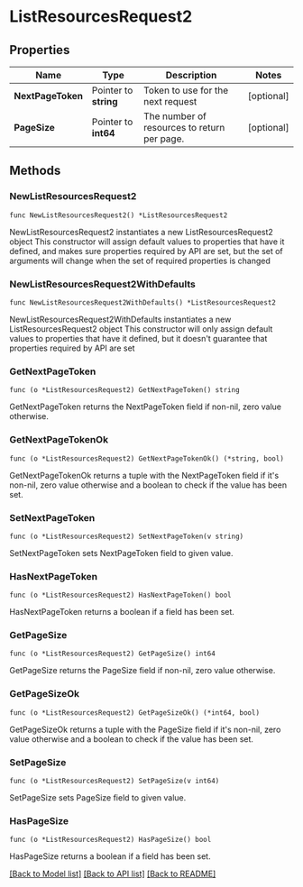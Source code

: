 # ListResourcesRequest2

## Properties

Name | Type | Description | Notes
------------ | ------------- | ------------- | -------------
**NextPageToken** | Pointer to **string** | Token to use for the next request | [optional] 
**PageSize** | Pointer to **int64** | The number of resources to return per page. | [optional] 

## Methods

### NewListResourcesRequest2

`func NewListResourcesRequest2() *ListResourcesRequest2`

NewListResourcesRequest2 instantiates a new ListResourcesRequest2 object
This constructor will assign default values to properties that have it defined,
and makes sure properties required by API are set, but the set of arguments
will change when the set of required properties is changed

### NewListResourcesRequest2WithDefaults

`func NewListResourcesRequest2WithDefaults() *ListResourcesRequest2`

NewListResourcesRequest2WithDefaults instantiates a new ListResourcesRequest2 object
This constructor will only assign default values to properties that have it defined,
but it doesn't guarantee that properties required by API are set

### GetNextPageToken

`func (o *ListResourcesRequest2) GetNextPageToken() string`

GetNextPageToken returns the NextPageToken field if non-nil, zero value otherwise.

### GetNextPageTokenOk

`func (o *ListResourcesRequest2) GetNextPageTokenOk() (*string, bool)`

GetNextPageTokenOk returns a tuple with the NextPageToken field if it's non-nil, zero value otherwise
and a boolean to check if the value has been set.

### SetNextPageToken

`func (o *ListResourcesRequest2) SetNextPageToken(v string)`

SetNextPageToken sets NextPageToken field to given value.

### HasNextPageToken

`func (o *ListResourcesRequest2) HasNextPageToken() bool`

HasNextPageToken returns a boolean if a field has been set.

### GetPageSize

`func (o *ListResourcesRequest2) GetPageSize() int64`

GetPageSize returns the PageSize field if non-nil, zero value otherwise.

### GetPageSizeOk

`func (o *ListResourcesRequest2) GetPageSizeOk() (*int64, bool)`

GetPageSizeOk returns a tuple with the PageSize field if it's non-nil, zero value otherwise
and a boolean to check if the value has been set.

### SetPageSize

`func (o *ListResourcesRequest2) SetPageSize(v int64)`

SetPageSize sets PageSize field to given value.

### HasPageSize

`func (o *ListResourcesRequest2) HasPageSize() bool`

HasPageSize returns a boolean if a field has been set.


[[Back to Model list]](../README.md#documentation-for-models) [[Back to API list]](../README.md#documentation-for-api-endpoints) [[Back to README]](../README.md)


